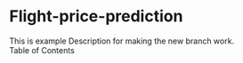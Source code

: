 # Flight-price-prediction
This is example Description for making the new branch work.
<br>
Table of Contents
